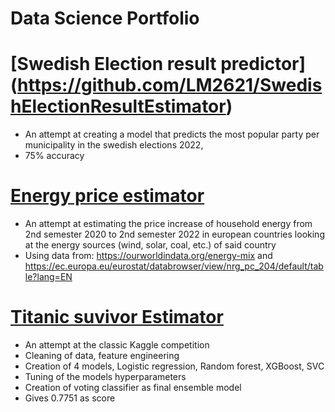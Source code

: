 # Data Science Portfolio

#	[Swedish Election result predictor] (https://github.com/LM2621/SwedishElectionResultEstimator)
* An attempt at creating a model that predicts the most popular party per municipality in the swedish elections 2022, 
* 75% accuracy

#	[Energy price estimator](https://github.com/LM2621/energyPriceIncreaseEstimator)
* An attempt at estimating the price increase of household energy from 2nd semester 2020 to 2nd semester 2022 in european countries looking at the energy sources (wind, solar, coal, etc.) of said country
* Using data from: https://ourworldindata.org/energy-mix and https://ec.europa.eu/eurostat/databrowser/view/nrg_pc_204/default/table?lang=EN

# [Titanic suvivor Estimator](https://github.com/LM2621/TitanicSurvivorEstimator) 
* An attempt at the classic Kaggle competition 
* Cleaning of data, feature engineering 
* Creation of 4 models, Logistic regression, Random forest, XGBoost, SVC
* Tuning of the models hyperparameters
* Creation of voting classifier as final ensemble model
* Gives 0.7751 as score
